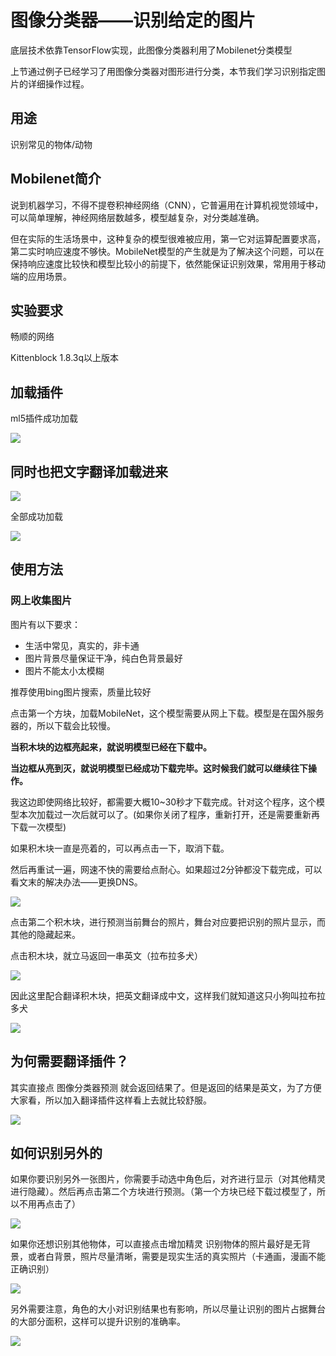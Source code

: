 # 图像分类器——识别给定的图片


底层技术依靠TensorFlow实现，此图像分类器利用了Mobilenet分类模型

上节通过例子已经学习了用图像分类器对图形进行分类，本节我们学习识别指定图片的详细操作过程。

## 用途

识别常见的物体/动物

## Mobilenet简介

说到机器学习，不得不提卷积神经网络（CNN），它普遍用在计算机视觉领域中，可以简单理解，神经网络层数越多，模型越复杂，对分类越准确。

但在实际的生活场景中，这种复杂的模型很难被应用，第一它对运算配置要求高，第二实时响应速度不够快。MobileNet模型的产生就是为了解决这个问题，可以在保持响应速度比较快和模型比较小的前提下，依然能保证识别效果，常用用于移动端的应用场景。

## 实验要求

畅顺的网络

Kittenblock 1.8.3q以上版本

## 加载插件

ml5插件成功加载

![](./images/ml.png)

## 同时也把文字翻译加载进来

![](./images/c07_01.png)

全部成功加载

![](./images/c02_02.png)

## 使用方法

### 网上收集图片

图片有以下要求：

- 生活中常见，真实的，非卡通
- 图片背景尽量保证干净，纯白色背景最好
- 图片不能太小太模糊

推荐使用bing图片搜索，质量比较好

点击第一个方块，加载MobileNet，这个模型需要从网上下载。模型是在国外服务器的，所以下载会比较慢。

**当积木块的边框亮起来，就说明模型已经在下载中。**

**当边框从亮到灭，就说明模型已经成功下载完毕。这时候我们就可以继续往下操作。**

我这边即使网络比较好，都需要大概10~30秒才下载完成。针对这个程序，这个模型本次加载过一次后就可以了。(如果你关闭了程序，重新打开，还是需要重新再下载一次模型)

如果积木块一直是亮着的，可以再点击一下，取消下载。

然后再重试一遍，网速不快的需要给点耐心。如果超过2分钟都没下载完成，可以看文末的解决办法——更换DNS。

![](./images/c02_08.png)

点击第二个积木块，进行预测当前舞台的照片，舞台对应要把识别的照片显示，而其他的隐藏起来。

点击积木块，就立马返回一串英文（拉布拉多犬）

![](./images/c02_09.png)

因此这里配合翻译积木块，把英文翻译成中文，这样我们就知道这只小狗叫拉布拉多犬

![](./images/c02_07.png)

## 为何需要翻译插件？

其实直接点 图像分类器预测 就会返回结果了。但是返回的结果是英文，为了方便大家看，所以加入翻译插件这样看上去就比较舒服。

![](./images/c02_09.png)

## 如何识别另外的

如果你要识别另外一张图片，你需要手动选中角色后，对齐进行显示（对其他精灵进行隐藏）。然后再点击第二个方块进行预测。（第一个方块已经下载过模型了，所以不用再点击了）

![](./images/c02_03.png)

如果你还想识别其他物体，可以直接点击增加精灵
识别物体的照片最好是无背景，或者白背景，照片尽量清晰，需要是现实生活的真实照片（卡通画，漫画不能正确识别）

![](./images/c02_04.png)

另外需要注意，角色的大小对识别结果也有影响，所以尽量让识别的图片占据舞台的大部分面积，这样可以提升识别的准确率。

![](./images/c02_05.png)